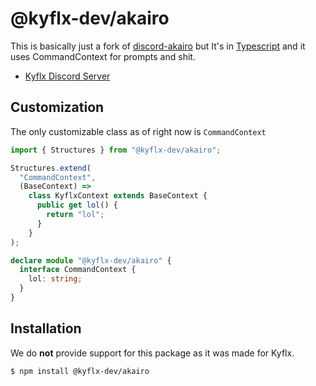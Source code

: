 # @kyflx-dev/akairo

This is basically just a fork of [discord-akairo](https://github.com/discord-akairo/discord-akairo) but It's in [Typescript](https://www.typescriptlang.org) and it uses CommandContext for prompts and shit.

- [Kyflx Discord Server](https://discord.gg/BnQECNd)

## Customization

The only customizable class as of right now is `CommandContext`

```ts
import { Structures } from "@kyflx-dev/akairo";

Structures.extend(
  "CommandContext",
  (BaseContext) =>
    class KyflxContext extends BaseContext {
      public get lol() {
        return "lol";
      }
    }
);

declare module "@kyflx-dev/akairo" {
  interface CommandContext {
    lol: string;
  }
}

```

## Installation

We do **not** provide support for this package as it was made for Kyflx.

```bash
$ npm install @kyflx-dev/akairo
```
